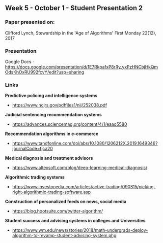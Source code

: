 ## Week 5 - October 1 - Student Presentation 2

### Paper presented on:

Clifford Lynch, Stewardship in the 'Age of Algorithms' First Monday 22(12), 2017

### Presentation

Google Docs - https://docs.google.com/presentation/d/1E7RkpafxP8rRy_yxPzHNCbjHkQmOdsKhOxRU992fcvY/edit?usp=sharing

### Links

**Predictive policing and intelligence systems**
- https://www.ncjrs.gov/pdffiles1/nij/252038.pdf

**Judicial sentencing recommendation systems**
- https://advances.sciencemag.org/content/4/1/eaao5580

**Recommendation algorithms in e-commerce**
- https://www.tandfonline.com/doi/abs/10.1080/1206212X.2019.1649346?journalCode=tjca20

**Medical diagnosis and treatment advisors**
- https://www.altexsoft.com/blog/deep-learning-medical-diagnosis/

**Algorithmic trading systems**
- https://www.investopedia.com/articles/active-trading/090815/picking-right-algorithmic-trading-software.asp

**Construction of personalized feeds on news, social media**
- https://blog.hootsuite.com/twitter-algorithm/

**Student success and advising systems in colleges and Universities**
- https://www.wm.edu/news/stories/2018/math-undergrads-deploy-algorithm-to-revamp-student-advising-system.php

